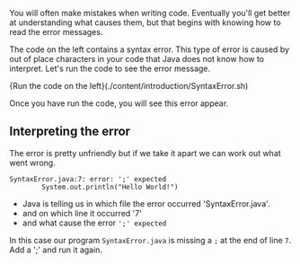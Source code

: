 You will often make mistakes when writing code. Eventually you'll get better at understanding what causes them, but that begins with knowing how to read the error messages. 

The code on the left contains a syntax error. This type of error is caused by out of place characters in your code that Java does not know how to interpret. Let's run the code to see the error message.

{Run the code on the left}(./content/introduction/SyntaxError.sh)

Once you have run the code, you will see this error appear.

## Interpreting the error
The error is pretty unfriendly but if we take it apart we can work out what went wrong.

```
SyntaxError.java:7: error: ';' expected
        System.out.println("Hello World!")
```

- Java is telling us in which file the error occurred 'SyntaxError.java'.
- and on which line it occurred '7'
- and what cause the error `';' expected`

In this case our program `SyntaxError.java` is missing a `;` at the end of line `7`. Add a ';' and run it again.